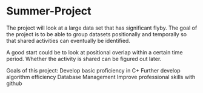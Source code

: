 # Summer-Project
The project will look at a large data set that has significant flyby. The goal of the project is to be able to group datasets positionally and temporally so that shared activities can eventually be identified. 

A good start could be to look at positional overlap within a certain time period. Whether the activity is shared can be figured out later.

Goals of this project:
Develop basic proficiency in C+
Further develop algorithm efficiency
Database Management
Improve professional skills with github

